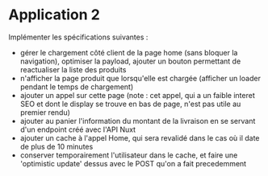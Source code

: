 # Application 2

Implémenter les spécifications suivantes :
- gérer le chargement côté client de la page home (sans bloquer la navigation), optimiser la payload, ajouter un bouton permettant de reactualiser la liste des produits
- n'afficher la page produit que lorsqu'elle est chargée (afficher un loader pendant le temps de chargement) 
- ajouter un appel sur cette page (note : cet appel, qui a un faible interet SEO et dont le display se trouve en bas de page, n'est pas utile au premier rendu)
- ajouter au panier l'information du montant de la livraison en se servant d'un endpoint créé avec l'API Nuxt 
- ajouter un cache à l'appel Home, qui sera revalidé dans le cas où il date de plus de 10 minutes
- conserver temporairement l'utilisateur dans le cache, et faire une 'optimistic update' dessus avec le POST qu'on a fait precedemment